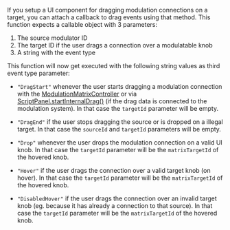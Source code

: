 If you setup a UI component for dragging modulation connections on a target, you can attach a callback to drag events using that method. This function expects a callable object with 3 parameters:

1. The source modulator ID
2. The target ID if the user drags a connection over a modulatable knob
3. A string with the event type

This function will now get executed with the following string values as third event type parameter:

- `"DragStart"` whenever the user starts dragging a modulation connection with the [ModulationMatrixController](/ui-components/floating-tiles/plugin/modulationmatrixcontroller) or via [ScriptPanel.startInternalDrag()](/scripting/scripting-api/scriptpanel#startinternaldrag) (if the drag data is connected to the modulation system). In that case the `targetId` parameter will be empty.
- `"DragEnd"` if the user stops dragging the source or is dropped on a illegal target.  In that case the `sourceId` and  `targetId` parameters will be empty.
- `"Drop"` whenever the user drops the modulation connection on a valid UI knob. In that case the `targetId` parameter will be the `matrixTargetId` of the hovered knob.

- `"Hover"` if the user drags the connection over a valid target knob (on hover).  In that case the `targetId` parameter will be the `matrixTargetId` of the hovered knob.
- `"DisabledHover"` if the user drags the connection over an invalid target knob (eg. because it has already a connection to that source). In that case the `targetId` parameter will be the `matrixTargetId` of the hovered knob.

